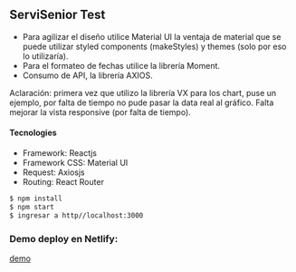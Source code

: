 ## ServiSenior Test

- Para agilizar el diseño utilice Material UI la ventaja de material que se puede utilizar styled components (makeStyles) y themes (solo por eso lo utilizaría).
- Para el formateo de fechas utilice la librería Moment.
- Consumo de API, la librería AXIOS.

Aclaración: primera vez que utilizo la librería VX para los chart, puse un ejemplo, por falta de tiempo no pude pasar la data real al gráfico. Falta mejorar la vista responsive (por falta de tiempo).

#### Tecnologies
- Framework: Reactjs
- Framework CSS: Material UI
- Request: Axiosjs
- Routing: React Router

```sh
$ npm install
$ npm start
$ ingresar a http//localhost:3000
```

### Demo deploy en Netlify: 
[demo](https://keen-agnesi-51d1c7.netlify.app/)